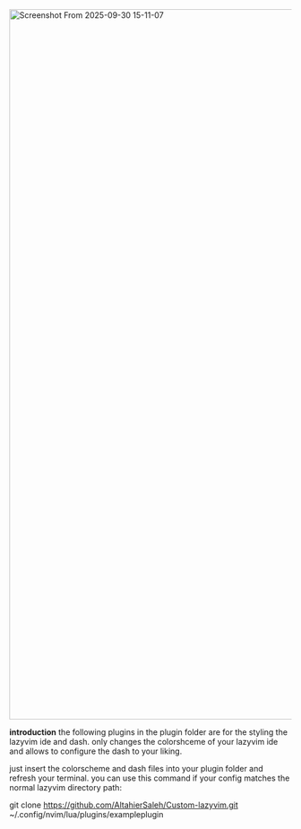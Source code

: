 <img width="1833" height="1268" alt="Screenshot From 2025-09-30 15-11-07" src="https://github.com/user-attachments/assets/59f39448-a5f7-487f-bafd-866086af2cc1" />

**introduction**
the following plugins in the plugin folder are for the styling the lazyvim ide and dash.
only changes the colorshceme of your lazyvim ide and allows to configure the dash to your liking.

just insert the colorscheme and dash files into your plugin folder and refresh your terminal.
you can use this command if your config matches the normal lazyvim directory path:

git clone https://github.com/AltahierSaleh/Custom-lazyvim.git ~/.config/nvim/lua/plugins/exampleplugin


